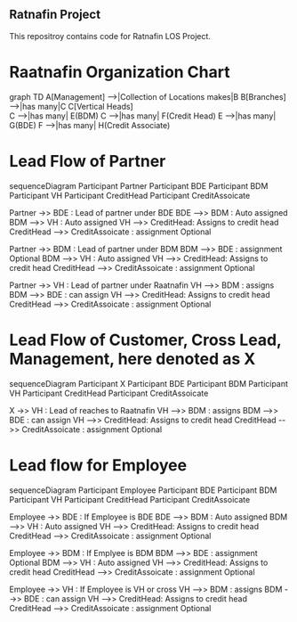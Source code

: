 ## Ratnafin Project

This repositroy contains code for Ratnafin LOS Project.

# Raatnafin Organization Chart

graph TD
A[Management] -->|Collection of Locations makes|B
B[Branches] -->|has many|C
C[Vertical Heads]  
 C -->|has many| E(BDM)
C -->|has many| F(Credit Head)
E -->|has many| G(BDE)
F -->|has many| H(Credit Associate)

# Lead Flow of Partner

sequenceDiagram
Participant Partner
Participant BDE
Participant BDM
Participant VH
Participant CreditHead
Participant CreditAssoicate

Partner ->> BDE : Lead of partner under BDE
BDE -->> BDM : Auto assigned
BDM -->> VH : Auto assigned
VH -->> CreditHead: Assigns to credit head
CreditHead -->> CreditAssoicate : assignment Optional

Partner ->> BDM : Lead of partner under BDM
BDM -->> BDE : assignment Optional
BDM -->> VH : Auto assigned
VH -->> CreditHead: Assigns to credit head
CreditHead -->> CreditAssoicate : assignment Optional

Partner ->> VH : Lead of partner under Raatnafin
VH -->> BDM : assigns
BDM -->> BDE : can assign
VH -->> CreditHead: Assigns to credit head
CreditHead -->> CreditAssoicate : assignment Optional

# Lead Flow of Customer, Cross Lead, Management, here denoted as X

sequenceDiagram
Participant X
Participant BDE
Participant BDM
Participant VH
Participant CreditHead
Participant CreditAssoicate

X ->> VH : Lead of reaches to Raatnafin
VH -->> BDM : assigns
BDM -->> BDE : can assign
VH -->> CreditHead: Assigns to credit head
CreditHead -->> CreditAssoicate : assignment Optional

# Lead flow for Employee

sequenceDiagram
Participant Employee
Participant BDE
Participant BDM
Participant VH
Participant CreditHead
Participant CreditAssoicate

Employee ->> BDE : If Employee is BDE
BDE -->> BDM : Auto assigned
BDM -->> VH : Auto assigned
VH -->> CreditHead: Assigns to credit head
CreditHead -->> CreditAssoicate : assignment Optional

Employee ->> BDM : If Emplyee is BDM
BDM -->> BDE : assignment Optional
BDM -->> VH : Auto assigned
VH -->> CreditHead: Assigns to credit head
CreditHead -->> CreditAssoicate : assignment Optional

Employee ->> VH : If Employee is VH or cross
VH -->> BDM : assigns
BDM -->> BDE : can assign
VH -->> CreditHead: Assigns to credit head
CreditHead -->> CreditAssoicate : assignment Optional
